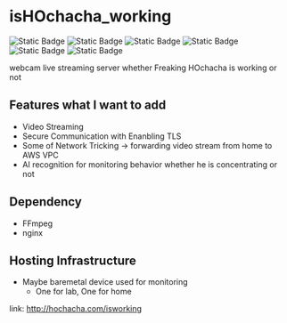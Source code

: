 # isHOchacha_working
![Static Badge](https://img.shields.io/badge/is_there_so_many_todo%3F-yes-red) ![Static Badge](https://img.shields.io/badge/does_HOchacha_work%3F-NO-red) ![Static Badge](https://img.shields.io/badge/are_his_professors_angry%3F-YES-red) ![Static Badge](https://img.shields.io/badge/did_he_delayed_his_job_for_a_month%3F-YEES-red) ![Static Badge](https://img.shields.io/badge/does_he_need_some_monitoring%3F-YES-green) ![Static Badge](https://img.shields.io/badge/does_he_play_right_now_by_making_this_dumbass_badges%3F%3F-YES-green)


webcam live streaming server whether Freaking HOchacha is working or not

## Features what I want to add
- Video Streaming
- Secure Communication with Enanbling TLS
- Some of Network Tricking -> forwarding video stream from home to AWS VPC
- AI recognition for monitoring behavior whether he is concentrating or not
## Dependency
- FFmpeg
- nginx
## Hosting Infrastructure
- Maybe baremetal device used for monitoring
  - One for lab, One for home

link: http://hochacha.com/isworking
